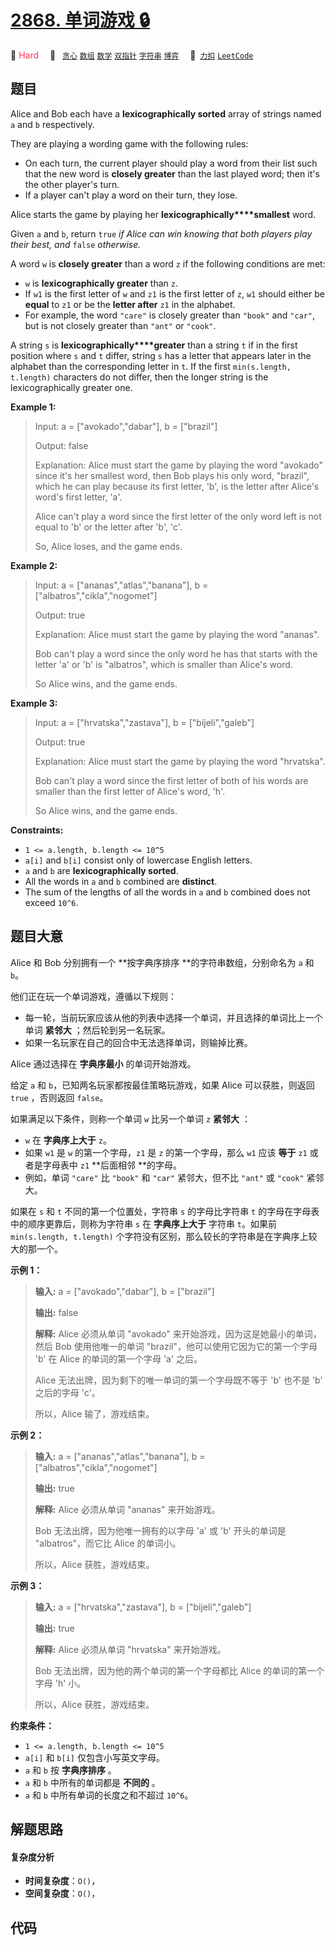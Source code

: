 # [2868. 单词游戏 🔒](https://2xiao.github.io/leetcode-js/problem/2868.html)

🔴 <font color=#ff334b>Hard</font>&emsp; 🔖&ensp; [`贪心`](/tag/greedy.md) [`数组`](/tag/array.md) [`数学`](/tag/math.md) [`双指针`](/tag/two-pointers.md) [`字符串`](/tag/string.md) [`博弈`](/tag/game-theory.md)&emsp; 🔗&ensp;[`力扣`](https://leetcode.cn/problems/the-wording-game) [`LeetCode`](https://leetcode.com/problems/the-wording-game)

## 题目

Alice and Bob each have a **lexicographically sorted** array of strings named
`a` and `b` respectively.

They are playing a wording game with the following rules:

  * On each turn, the current player should play a word from their list such that the new word is **closely greater** than the last played word; then it's the other player's turn.
  * If a player can't play a word on their turn, they lose.

Alice starts the game by playing her **lexicographically****smallest** word.

Given `a` and `b`, return `true` _if Alice can win knowing that both players
play their best, and_ `false` _otherwise._

A word `w` is **closely greater** than a word `z` if the following conditions
are met:

  * `w` is **lexicographically greater** than `z`.
  * If `w1` is the first letter of `w` and `z1` is the first letter of `z`, `w1` should either be **equal** to `z1` or be the **letter after** `z1` in the alphabet.
  * For example, the word `"care"` is closely greater than `"book"` and `"car"`, but is not closely greater than `"ant"` or `"cook"`.

A string `s` is **lexicographically****greater** than a string `t` if in the
first position where `s` and `t` differ, string `s` has a letter that appears
later in the alphabet than the corresponding letter in `t`. If the first
`min(s.length, t.length)` characters do not differ, then the longer string is
the lexicographically greater one.



**Example 1:**

> Input: a = ["avokado","dabar"], b = ["brazil"]
> 
> Output: false
> 
> Explanation: Alice must start the game by playing the word "avokado" since it's her smallest word, then Bob plays his only word, "brazil", which he can play because its first letter, 'b', is the letter after Alice's word's first letter, 'a'.
> 
> Alice can't play a word since the first letter of the only word left is not equal to 'b' or the letter after 'b', 'c'.
> 
> So, Alice loses, and the game ends.

**Example 2:**

> Input: a = ["ananas","atlas","banana"], b = ["albatros","cikla","nogomet"]
> 
> Output: true
> 
> Explanation: Alice must start the game by playing the word "ananas".
> 
> Bob can't play a word since the only word he has that starts with the letter 'a' or 'b' is "albatros", which is smaller than Alice's word.
> 
> So Alice wins, and the game ends.

**Example 3:**

> Input: a = ["hrvatska","zastava"], b = ["bijeli","galeb"]
> 
> Output: true
> 
> Explanation: Alice must start the game by playing the word "hrvatska".
> 
> Bob can't play a word since the first letter of both of his words are smaller than the first letter of Alice's word, 'h'.
> 
> So Alice wins, and the game ends.

**Constraints:**

  * `1 <= a.length, b.length <= 10^5`
  * `a[i]` and `b[i]` consist only of lowercase English letters.
  * `a` and `b` are **lexicographically sorted**.
  * All the words in `a` and `b` combined are **distinct**.
  * The sum of the lengths of all the words in `a` and `b` combined does not exceed `10^6`.


## 题目大意

Alice 和 Bob 分别拥有一个 **按字典序排序  **的字符串数组，分别命名为 `a` 和 `b`。

他们正在玩一个单词游戏，遵循以下规则：

  * 每一轮，当前玩家应该从他的列表中选择一个单词，并且选择的单词比上一个单词 **紧邻大** ；然后轮到另一名玩家。
  * 如果一名玩家在自己的回合中无法选择单词，则输掉比赛。

Alice 通过选择在 **字典序最小** 的单词开始游戏。

给定 `a` 和 `b`，已知两名玩家都按最佳策略玩游戏，如果 Alice 可以获胜，则返回 `true` ，否则返回 `false`。

如果满足以下条件，则称一个单词 `w` 比另一个单词 `z` **紧邻大** ：

  * `w` 在 **字典序上大于** `z`。
  * 如果 `w1` 是 `w` 的第一个字母，`z1` 是 `z` 的第一个字母，那么 `w1` 应该 **等于** `z1` 或者是字母表中 `z1` **后面相邻  **的字母。
  * 例如，单词 `"care"` 比 `"book"` 和 `"car"` 紧邻大，但不比 `"ant"` 或 `"cook"` 紧邻大。

如果在 `s` 和 `t` 不同的第一个位置处，字符串 `s` 的字母比字符串 `t` 的字母在字母表中的顺序更靠后，则称为字符串 `s` 在
**字典序上大于** 字符串 `t`。如果前 `min(s.length, t.length)` 个字符没有区别，那么较长的字符串是在字典序上较大的那一个。



**示例 1：**

> 
> 
> 
> 
> 
> **输入:** a = ["avokado","dabar"], b = ["brazil"]
> 
> 
> 
> **输出:** false
> 
> 
> 
> **解释:** Alice 必须从单词 "avokado" 来开始游戏，因为这是她最小的单词，然后 Bob 使用他唯一的单词 "brazil"，他可以使用它因为它的第一个字母 'b' 在 Alice 的单词的第一个字母 'a' 之后。
> 
> 
> 
> Alice 无法出牌，因为剩下的唯一单词的第一个字母既不等于 'b' 也不是 'b' 之后的字母 'c'。
> 
> 
> 
> 所以，Alice 输了，游戏结束。

**示例 2：**

> 
> 
> 
> 
> 
> **输入:** a = ["ananas","atlas","banana"], b = ["albatros","cikla","nogomet"]
> 
> 
> 
> **输出:** true
> 
> 
> 
> **解释:** Alice 必须从单词 "ananas" 来开始游戏。
> 
> 
> 
> Bob 无法出牌，因为他唯一拥有的以字母 'a' 或 'b' 开头的单词是 "albatros"，而它比 Alice 的单词小。
> 
> 
> 
> 所以，Alice 获胜，游戏结束。

**示例 3：**

> 
> 
> 
> 
> 
> **输入:** a = ["hrvatska","zastava"], b = ["bijeli","galeb"]
> 
> 
> 
> **输出:** true
> 
> 
> 
> **解释:** Alice 必须从单词 "hrvatska" 来开始游戏。
> 
> 
> 
> Bob 无法出牌，因为他的两个单词的第一个字母都比 Alice 的单词的第一个字母 'h' 小。
> 
> 
> 
> 所以，Alice 获胜，游戏结束。



**约束条件：**

  * `1 <= a.length, b.length <= 10^5`
  * `a[i]` 和 `b[i]` 仅包含小写英文字母。
  * `a` 和 `b` 按 **字典序排序** 。
  * `a` 和 `b` 中所有的单词都是 **不同的** 。
  * `a` 和 `b` 中所有单词的长度之和不超过 `10^6`。


## 解题思路

#### 复杂度分析

- **时间复杂度**：`O()`，
- **空间复杂度**：`O()`，

## 代码

```javascript

```